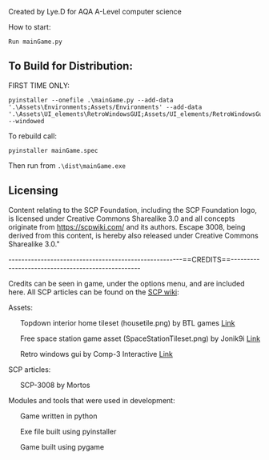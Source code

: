 Created by Lye.D for AQA A-Level computer science

How to start:

```
Run mainGame.py
```

## To Build for Distribution:

FIRST TIME ONLY: 
```
pyinstaller --onefile .\mainGame.py --add-data '.\Assets\Environments;Assets/Environments' --add-data '.\Assets\UI_elements\RetroWindowsGUI;Assets/UI_elements/RetroWindowsGui' --windowed
```

To rebuild call:
```
pyinstaller mainGame.spec
```

Then run from `.\dist\mainGame.exe`

## Licensing
Content relating to the SCP Foundation, including the SCP Foundation logo, is licensed under Creative Commons Sharealike 3.0 and all concepts originate from https://scpwiki.com/ and its authors. Escape 3008, being derived from this content, is hereby also released under Creative Commons Sharealike 3.0."

------------------------------------------------------==CREDITS==--------------------------------------------------

Credits can be seen in game, under the options menu, and are included here. All SCP articles can be found on the [SCP wiki](https://scpwiki.com/):

Assets:

&nbsp;&nbsp;&nbsp;&nbsp;&nbsp;&nbsp;Topdown interior home tileset (housetile.png) by BTL games  [Link](https://btl-games.itch.io/topdown)

&nbsp;&nbsp;&nbsp;&nbsp;&nbsp;&nbsp;Free space station game asset (SpaceStationTileset.png) by Jonik9i  [Link](https://jonik9i.itch.io/free-space-station-game-asset)
	
&nbsp;&nbsp;&nbsp;&nbsp;&nbsp;&nbsp;Retro windows gui by Comp-3 Interactive  [Link](https://comp3interactive.itch.io/retro-windows-gui)



SCP articles:

&nbsp;&nbsp;&nbsp;&nbsp;&nbsp;&nbsp;SCP-3008 by Mortos

Modules and tools that were used in development:

&nbsp;&nbsp;&nbsp;&nbsp;&nbsp;&nbsp;Game written in python

&nbsp;&nbsp;&nbsp;&nbsp;&nbsp;&nbsp;Exe file built using pyinstaller

&nbsp;&nbsp;&nbsp;&nbsp;&nbsp;&nbsp;Game built using pygame
